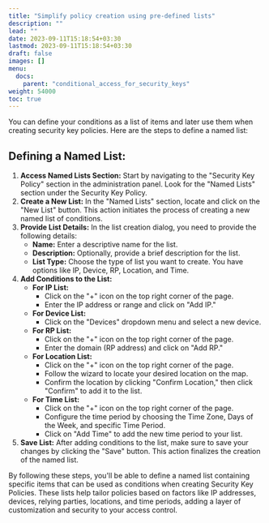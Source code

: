 ```yaml
---
title: "Simplify policy creation using pre-defined lists"
description: ""
lead: ""
date: 2023-09-11T15:18:54+03:30
lastmod: 2023-09-11T15:18:54+03:30
draft: false
images: []
menu:
  docs:
    parent: "conditional_access_for_security_keys"
weight: 54000
toc: true
---
```


You can define your conditions as a list of items and later use them when creating security key policies. Here are the steps to define a named list:

## Defining a Named List:

1. **Access Named Lists Section:** Start by navigating to the "Security Key Policy" section in the administration panel. Look for the "Named Lists" section under the Security Key Policy.
2. **Create a New List:** In the "Named Lists" section, locate and click on the "New List" button. This action initiates the process of creating a new named list of conditions.
3. **Provide List Details:** In the list creation dialog, you need to provide the following details:
    - **Name:** Enter a descriptive name for the list.
    - **Description:** Optionally, provide a brief description for the list.
    - **List Type:** Choose the type of list you want to create. You have options like IP, Device, RP, Location, and Time.
4. **Add Conditions to the List:**
    - **For IP List:**
        - Click on the "+" icon on the top right corner of the page.
        - Enter the IP address or range and click on "Add IP."
    - **For Device List:**
        - Click on the "Devices" dropdown menu and select a new device.
    - **For RP List:**
        - Click on the "+" icon on the top right corner of the page.
        - Enter the domain (RP address) and click on "Add RP."
    - **For Location List:**
        - Click on the "+" icon on the top right corner of the page.
        - Follow the wizard to locate your desired location on the map.
        - Confirm the location by clicking "Confirm Location," then click "Confirm" to add it to the list.
    - **For Time List:**
        - Click on the "+" icon on the top right corner of the page.
        - Configure the time period by choosing the Time Zone, Days of the Week, and specific Time Period.
        - Click on "Add Time" to add the new time period to your list.
5. **Save List:** After adding conditions to the list, make sure to save your changes by clicking the "Save" button. This action finalizes the creation of the named list.

By following these steps, you'll be able to define a named list containing specific items that can be used as conditions when creating Security Key Policies. These lists help tailor policies based on factors like IP addresses, devices, relying parties, locations, and time periods, adding a layer of customization and security to your access control.
